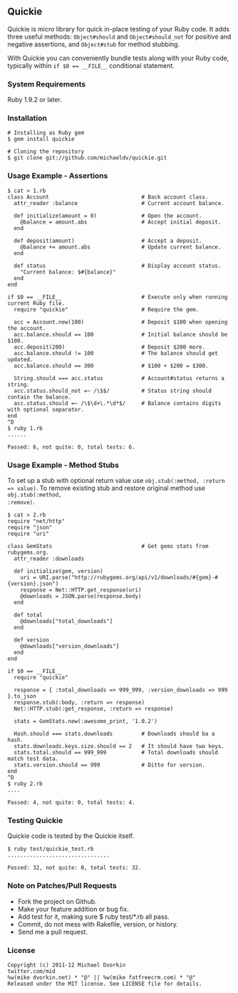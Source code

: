 ## Quickie ##
Quickie is micro library for quick in-place testing of your Ruby code. It adds three
useful methods: <code>Object#should</code> and <code>Object#should\_not</code> for
positive and negative assertions, and <code>Object#stub</code> for method stubbing.

With Quickie you can conveniently bundle tests along with your Ruby code, typically
within <code>if $0 == \_\_FILE\_\_</code> conditional statement.

### System Requirements ###
Ruby 1.9.2 or later.

### Installation ###
    # Installing as Ruby gem
    $ gem install quickie

    # Cloning the repository
    $ git clone git://github.com/michaeldv/quickie.git

### Usage Example - Assertions ###

    $ cat > 1.rb
    class Account                             # Back account class.
      attr_reader :balance                    # Current account balance.
      
      def initialize(amount = 0)              # Open the account.
        @balance = amount.abs                 # Accept initial deposit.
      end
      
      def deposit(amount)                     # Accept a deposit.
        @balance += amount.abs                # Update current balance.
      end
      
      def status                              # Display account status.
        "Current balance: $#{balance}"
      end
    end

    if $0 == __FILE__                         # Execute only when running current Ruby file.
      require "quickie"                       # Require the gem.
      
      acc = Account.new(100)                  # Deposit $100 when opening the account.
      acc.balance.should == 100               # Initial balance should be $100.
      acc.deposit(200)                        # Deposit $200 more.
      acc.balance.should != 100               # The balance should get updated.
      acc.balance.should == 300               # $100 + $200 = $300.
      
      String.should === acc.status            # Account#status returns a string.
      acc.status.should_not =~ /\$$/          # Status string should contain the balance.
      acc.status.should =~ /\$\d+\.*\d*$/     # Balance contains digits with optional separator.
    end
    ^D
    $ ruby 1.rb
    ......
    
    Passed: 6, not quite: 0, total tests: 6.

### Usage Example - Method Stubs ###
To set up a stub with optional return value use <code>obj.stub(:method, :return => value)</code>.
To remove existing stub and restore original method use <code>obj.stub(:method, :remove)</code>.

    $ cat > 2.rb
    require "net/http"
    require "json"
    require "uri"
    
    class GemStats                            # Get gems stats from rubygems.org.
      attr_reader :downloads
      
      def initialize(gem, version)
        uri = URI.parse("http://rubygems.org/api/v1/downloads/#{gem}-#{version}.json")
        response = Net::HTTP.get_response(uri)
        @downloads = JSON.parse(response.body)
      end
      
      def total
        @downloads["total_downloads"]
      end
      
      def version
        @downloads["version_downloads"]
      end
    end
    
    if $0 == __FILE__
      require "quickie"

      response = { :total_downloads => 999_999, :version_downloads => 999 }.to_json
      response.stub(:body, :return => response)
      Net::HTTP.stub(:get_response, :return => response)
      
      stats = GemStats.new(:awesome_print, '1.0.2')
      
      Hash.should === stats.downloads         # Downloads should ba a hash.
      stats.downloads.keys.size.should == 2   # It should have two keys.
      stats.total.should == 999_999           # Total downloads should match test data.
      stats.version.should == 999             # Ditto for version.
    end
    ^D
    $ ruby 2.rb 
    ....
        
    Passed: 4, not quite: 0, total tests: 4.

### Testing Quickie ###
Quickie code is tested by the Quickie itself.

    $ ruby test/quickie_test.rb
    ................................
    
    Passed: 32, not quite: 0, total tests: 32.

### Note on Patches/Pull Requests ###
* Fork the project on Github.
* Make your feature addition or bug fix.
* Add test for it, making sure $ ruby test/*.rb all pass.
* Commit, do not mess with Rakefile, version, or history.
* Send me a pull request.

### License ###

    Copyright (c) 2011-12 Michael Dvorkin
    twitter.com/mid
    %w(mike dvorkin.net) * "@" || %w(mike fatfreecrm.com) * "@"
    Released under the MIT license. See LICENSE file for details.
